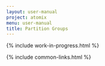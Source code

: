 ```yaml
---
layout: user-manual
project: atomix
menu: user-manual
title: Partition Groups
---
```


{% include work-in-progress.html %}

{% include common-links.html %}

